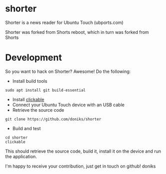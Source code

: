 # shorter
Shorter is a news reader for Ubuntu Touch (ubports.com)

Shorter was forked from Shorts reboot, which in turn was forked from Shorts

# Development

So you want to hack on Shorter? Awesome! Do the following:


 * Install build tools
```
sudo apt install git build-essential
```
 * Install [clickable](https://docs.ubports.com/en/latest/appdev/clickable/setup.html)
 * Connect your Ubuntu Touch device with an USB cable
 * Retrieve the source code
```
git clone https://github.com/doniks/shorter
```
 * Build and test
```
cd shorter 
clickable
```

This should retrieve the source code, build it, install it on the device and run the application. 

I'm happy to receive your contribution, just get in touch on github!
doniks


